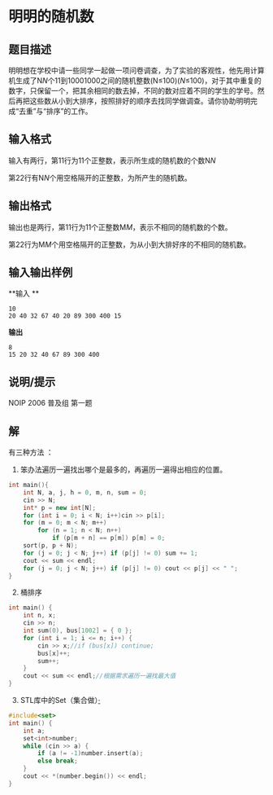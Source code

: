 # **明明的随机数**

## 题目描述

明明想在学校中请一些同学一起做一项问卷调查，为了实验的客观性，他先用计算机生成了N*N*个11到10001000之间的随机整数(N≤100)(*N*≤100)，对于其中重复的数字，只保留一个，把其余相同的数去掉，不同的数对应着不同的学生的学号。然后再把这些数从小到大排序，按照排好的顺序去找同学做调查。请你协助明明完成“去重”与“排序”的工作。

## 输入格式

输入有两行，第11行为11个正整数，表示所生成的随机数的个数N*N*

第22行有N*N*个用空格隔开的正整数，为所产生的随机数。

## 输出格式

输出也是两行，第11行为11个正整数M*M*，表示不相同的随机数的个数。

第22行为M*M*个用空格隔开的正整数，为从小到大排好序的不相同的随机数。

## 输入输出样例

**输入 **

```
10
20 40 32 67 40 20 89 300 400 15
```

**输出**

```
8
15 20 32 40 67 89 300 400
```

## 说明/提示

NOIP 2006 普及组 第一题





## 解

有三种方法 ：

1. 笨办法遍历一遍找出哪个是最多的，再遍历一遍得出相应的位置。

```c++
int main(){
	int N, a, j, h = 0, m, n, sum = 0;
	cin >> N;
	int* p = new int[N];
	for (int i = 0; i < N; i++)cin >> p[i];
	for (m = 0; m < N; m++)
		for (n = 1; n < N; n++)
			if (p[m + n] == p[m]) p[m] = 0;
	sort(p, p + N);
	for (j = 0; j < N; j++) if (p[j] != 0) sum += 1;
	cout << sum << endl;
	for (j = 0; j < N; j++) if (p[j] != 0) cout << p[j] << " ";
}
```

2. 桶排序

```c++
int main() {
	int n, x;
	cin >> n;
	int sum(0), bus[1002] = { 0 };
	for (int i = 1; i <= n; i++) {
		cin >> x;//if (bus[x]) continue;
		bus[x]++;
		sum++;
	}
	cout << sum << endl;//根据需求遍历一遍找最大值
}
```

3. STL库中的Set（集合做）[·](https://www.cnblogs.com/yaoyueduzhen/p/4536929.html)

```c++
#include<set>
int main() {
	int a;
	set<int>number;
	while (cin >> a) {
		if (a != -1)number.insert(a);
		else break;
	}
	cout << *(number.begin()) << endl;
}
```
